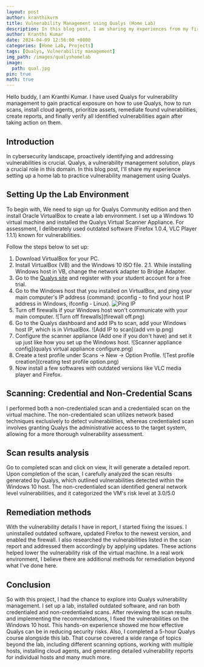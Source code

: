 ```yaml
---
layout: post
author: kranthikvrm
title: Vulnerability Management using Qualys (Home Lab)
description: In this blog post, I am sharing my experiences from my first year at RGUKT Nuzvid, where I experienced new faces, challenges, and exciting opportunities on my journey towards becoming an engineer.
author: Kranthi Kumar
date: 2024-04-09 12:56:00 +0800
categories: [Home Lab, Projects]
tags: [Qualys, Vulnerability management]
img_path: /images/qualyshomelab
image:
  path: qual.jpg
pin: true
math: true
---
```


Hello buddy, I am Kranthi Kumar. I have used Qualys for vulnerability management to gain practical exposure on how to use Qualys, how to run scans, install cloud agents, prioritize assets, remediate found vulnerabilities, create reports, and finally verify all identified vulnerabilities again after taking action on them.

## Introduction
In cybersecurity landscape, proactively identifying and addressing vulnerabilities is crucial. Qualys, a vulnerability management solution, plays a crucial role in this domain. In this blog post, I'll share my experience setting up a home lab to practice vulnerability management using Qualys.

## Setting Up the Lab Environment

To begin with, We need to sign up for Qualys Community edition and then install Oracle VirtualBox to create a lab environment. I set up a Windows 10 virtual machine and installed the Qualys Virtual Scanner Appliance. For assessment, I deliberately used outdated software (Firefox 1.0.4, VLC Player 1.1.1) known for vulnerabilities.

Follow the steps below to set up:

1. Download VirtualBox for your PC.
2. Install VirtualBox (VB) and the Windows 10 ISO file.
   2.1. While installing Windows host in VB, change the network adapter to Bridge Adapter.
3. Go to the <a href="https://www.qualys.com/forms/web-application-scanning">Qualys site</a> and register with your student account for a free trial.
4. Go to the Windows host that you installed on VirtualBox, and ping your main computer's IP address (command: ipconfig - to find your host IP address in Windows, ifconfig - Linux).
![Ping IP](ping_check.png)
5. Turn off firewalls if your Windows host won't communicate with your main computer.
![Turn off firewalls](firewall off.png)
7. Go to the Qualys dashboard and add IPs to scan, add your Windows host IP, which is in VirtualBox.
![Add IP to scan](add vm ip.png)
8. Configure the scanner appliance (Add one if you don't have) and set it up just like how you set up the Windows host.
![Scanner appliance config](qualys virtual appliance configure.png)
9. Create a test profile under Scans -> New -> Option Profile.
![Test profile creation](creating test profile option.png)
10. Now install a few softwares with outdated versions like VLC media player and Firefox.
    
## Scanning: Credential and Non-Credential Scans
I performed both a non-credentialed scan and a credentialed scan on the virtual machine. The non-credentialed scan utilizes network based techniques exclusively to detect vulnerabilities, whereas credentialed scan involves granting Qualys the administrative access to the target system, allowing for a more thorough vulnerability assessment.

## Scan results analysis
Go to completed scan and click on view, It will generate a detailed report.
Upon completion of the scan, I carefully analyzed the scan results generated by Qualys, which outlined vulnerabilities detected within the Windows 10 host. The non-credentialed scan identified general network level vulnerabilities, and it categorized the VM's risk level at 3.0/5.0

## Remediation methods
With the vulnerability details I have in report, I started fixing the issues. I uninstalled outdated software, updated Firefox to the newest version, and enabled the firewall. I also researched the vulnerabilities listed in the scan report and addressed them accordingly by applying updates. These actions helped lower the vulnerability risk of the virtual machine. In a real work environment, I believe there are additional methods for remediation beyond what I've done here.

## Conclusion
So with this project, I had the chance to explore into Qualys vulnerability management. I set up a lab, installed outdated software, and ran both credentialed and non-credentialed scans. After reviewing the scan results and implementing the recommendations, I fixed the vulnerabilities on the Windows 10 host. This hands-on experience showed me how effective Qualys can be in reducing security risks.
Also, I completed a 5-hour Qualys course alongside this lab. That course covered a wide range of topics beyond the lab, including different scanning options, working with multiple hosts, installing cloud agents, and generating detailed vulnerability reports for individual hosts and many much more.
